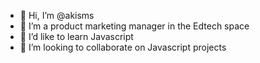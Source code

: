 - 👋 Hi, I’m @akisms
- 👀 I’m a product marketing manager in the Edtech space
- 🌱 I’d like to learn Javascript
- 💞️ I’m looking to collaborate on Javascript projects


<!---
akisms/akisms is a ✨ special ✨ repository because its `README.md` (this file) appears on your GitHub profile.
You can click the Preview link to take a look at your changes.
--->
